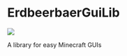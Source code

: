 # ErdbeerbaerGuiLib

[![](http://cf.way2muchnoise.eu/versions/For%20MC_332522_latest.svg)](https://www.curseforge.com/minecraft/mc-mods/eguilib)

A library for easy Minecraft GUIs
